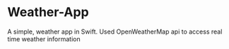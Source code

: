 # Weather-App
A simple, weather app in Swift.
Used OpenWeatherMap api to access real time weather information
